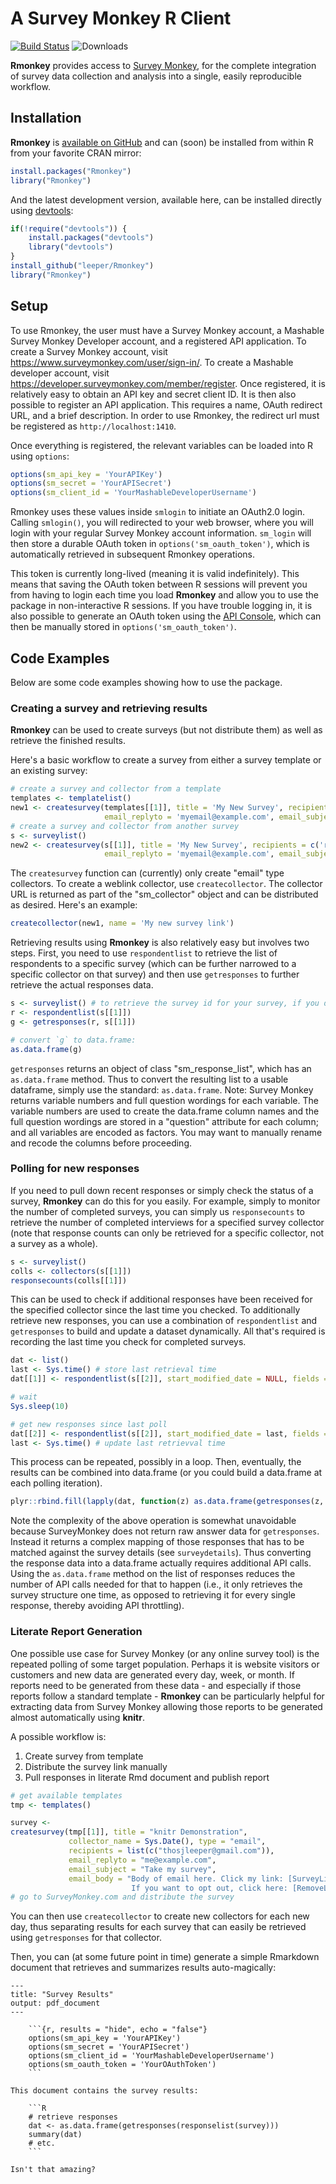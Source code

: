 # A Survey Monkey R Client #

[![Build Status](https://travis-ci.org/leeper/Rmonkey.png?branch=master)](https://travis-ci.org/leeper/Rmonkey)
![Downloads](http://cranlogs.r-pkg.org/badges/Rmonkey)

**Rmonkey** provides access to [Survey Monkey](https://www.surveymonkey.com/), for the complete integration of survey data collection and analysis into a single, easily reproducible workflow.

## Installation ##

**Rmonkey** is [available on GitHub](http://github.com/leeper/Rmonkey) and can (soon) be installed from within R from your favorite CRAN mirror:

```R
install.packages("Rmonkey")
library("Rmonkey")
```

And the latest development version, available here, can be installed directly using  [devtools](http://cran.r-project.org/web/packages/devtools/index.html):

```R
if(!require("devtools")) {
    install.packages("devtools")
    library("devtools")
}
install_github("leeper/Rmonkey")
library("Rmonkey")
```

## Setup ##

To use Rmonkey, the user must have a Survey Monkey account, a Mashable Survey Monkey Developer account, and a registered API application. To create a Survey Monkey account, visit https://www.surveymonkey.com/user/sign-in/. To create a Mashable developer account, visit https://developer.surveymonkey.com/member/register. Once registered, it is relatively easy to obtain an API key and secret client ID. It is then also possible to register an API application. This requires a name, OAuth redirect URL, and a brief description. In order to use Rmonkey, the redirect url must be registered as `http://localhost:1410`.

Once everything is registered, the relevant variables can be loaded into R using `options`:

```R
options(sm_api_key = 'YourAPIKey')
options(sm_secret = 'YourAPISecret')
options(sm_client_id = 'YourMashableDeveloperUsername')
```

Rmonkey uses these values inside `smlogin` to initiate an OAuth2.0 login. Calling `smlogin()`, you will redirected to your web browser, where you will login with your regular Survey Monkey account information. `sm_login` will then store a durable OAuth token in `options('sm_oauth_token')`, which is automatically retrieved in subsequent Rmonkey operations.

This token is currently long-lived (meaning it is valid indefinitely). This means that saving the OAuth token between R sessions will prevent you from having to login each time you load **Rmonkey** and allow you to use the package in non-interactive R sessions. If you have trouble logging in, it is also possible to generate an OAuth token using the [API Console](https://developer.surveymonkey.com/api_console), which can then be manually stored in `options('sm_oauth_token')`. 

## Code Examples ##

Below are some code examples showing how to use the package.

### Creating a survey and retrieving results ###

**Rmonkey** can be used to create surveys (but not distribute them) as well as retrieve the finished results. 

Here's a basic workflow to create a survey from either a survey template or an existing survey:

```R
# create a survey and collector from a template
templates <- templatelist()
new1 <- createsurvey(templates[[1]], title = 'My New Survey', recipients = c('recipient1@example.com'),
                     email_replyto = 'myemail@example.com', email_subject = 'Take my survey!')
# create a survey and collector from another survey
s <- surveylist()
new2 <- createsurvey(s[[1]], title = 'My New Survey', recipients = c('recipient1@example.com'),
                     email_replyto = 'myemail@example.com', email_subject = 'Take my survey!')
```

The `createsurvey` function can (currently) only create "email" type collectors. To create a weblink collector, use `createcollector`. The collector URL is returned as part of the "sm_collector" object and can be distributed as desired. Here's an example:

```R
createcollector(new1, name = 'My new survey link')
```

Retrieving results using **Rmonkey** is also relatively easy but involves two steps. First, you need to use `respondentlist` to retrieve the list of respondents to a specific survey (which can be further narrowed to a specific collector on that survey) and then use `getresponses` to further retrieve the actual responses data.

```R
s <- surveylist() # to retrieve the survey id for your survey, if you don't already know it
r <- respondentlist(s[[1]])
g <- getresponses(r, s[[1]])

# convert `g` to data.frame:
as.data.frame(g)
```

`getresponses` returns an object of class "sm_response_list", which has an `as.data.frame` method. Thus to convert the resulting list to a usable dataframe, simply use the standard: `as.data.frame`. Note: Survey Monkey returns variable numbers and full question wordings for each variable. The variable numbers are used to create the data.frame column names and the full question wordings are stored in a "question" attribute for each column; and all variables are encoded as factors. You may want to manually rename and recode the columns before proceeding.


### Polling for new responses ###

If you need to pull down recent responses or simply check the status of a survey, **Rmonkey** can do this for you easily. For example, simply to monitor the number of completed surveys, you can simply us `responsecounts` to retrieve the number of completed interviews for a specified survey collector (note that response counts can only be retrieved for a specific collector, not a survey as a whole).


```R
s <- surveylist()
colls <- collectors(s[[1]])
responsecounts(colls[[1]])
```

This can be used to check if additional responses have been received for the specified collector since the last time you checked. To additionally retrieve new responses, you can use a combination of `respondentlist` and `getresponses` to build and update a dataset dynamically. All that's required is recording the last time you check for completed surveys.

```R
dat <- list()
last <- Sys.time() # store last retrieval time
dat[[1]] <- respondentlist(s[[2]], start_modified_date = NULL, fields = c("date_modified","status"))

# wait
Sys.sleep(10)

# get new responses since last poll
dat[[2]] <- respondentlist(s[[2]], start_modified_date = last, fields = c("date_modified","status"))
last <- Sys.time() # update last retrievval time
```

This process can be repeated, possibly in a loop. Then, eventually, the results can be combined into data.frame (or you could build a data.frame at each polling iteration).

```R
plyr::rbind.fill(lapply(dat, function(z) as.data.frame(getresponses(z, survey = s[[1]]))))
```

Note the complexity of the above operation is somewhat unavoidable because SurveyMonkey does not return raw answer data for `getresponses`. Instead it returns a complex mapping of those responses that has to be matched against the survey details (see `surveydetails`). Thus converting the response data into a data.frame actually requires additional API calls. Using the `as.data.frame` method on the list of responses reduces the number of API calls needed for that to happen (i.e., it only retrieves the survey structure one time, as opposed to retrieving it for every single response, thereby avoiding API throttling).


### Literate Report Generation ###

One possible use case for Survey Monkey (or any online survey tool) is the repeated polling of some target population. Perhaps it is website visitors or customers and new data are generated every day, week, or month. If reports need to be generated from these data - and especially if those reports follow a standard template - **Rmonkey** can be particularly helpful for extracting data from Survey Monkey allowing those reports to be generated almost automatically using **knitr**.

A possible workflow is:

 1. Create survey from template
 2. Distribute the survey link manually
 3. Pull responses in literate Rmd document and publish report

```R
# get available templates
tmp <- templates()

survey <- 
createsurvey(tmp[[1]], title = "knitr Demonstration", 
             collector_name = Sys.Date(), type = "email",
             recipients = list(c("thosjleeper@gmail.com")),
             email_replyto = "me@example.com", 
             email_subject = "Take my survey", 
             email_body = "Body of email here. Click my link: [SurveyLink].
                           If you want to opt out, click here: [RemoveLink]")
# go to SurveyMonkey.com and distribute the survey
```

You can then use `createcollector` to create new collectors for each new day, thus separating results for each survey that can easily be retrieved using `getresponses` for that collector.

Then, you can (at some future point in time) generate a simple Rmarkdown document that retrieves and summarizes results auto-magically:

```
---
title: "Survey Results"
output: pdf_document
---

    ```{r, results = "hide", echo = "false"}
    options(sm_api_key = 'YourAPIKey')
    options(sm_secret = 'YourAPISecret')
    options(sm_client_id = 'YourMashableDeveloperUsername')
    options(sm_oauth_token = 'YourOAuthToken')
    ```

This document contains the survey results:

    ```R
    # retrieve responses
    dat <- as.data.frame(getresponses(responselist(survey)))
    summary(dat)
    # etc.
    ```

Isn't that amazing?

```
